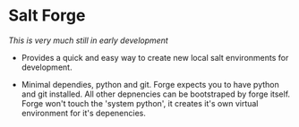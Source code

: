 Salt Forge
==========

*This is very much still in early development*

- Provides a quick and easy way to create new local salt environments for development.

- Minimal dependies, python and git. Forge expects you to have python and git
  installed. All other depnencies can be bootstraped by forge itself. Forge
  won't touch the 'system python', it creates it's own virtual environment for
  it's depenencies.
